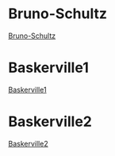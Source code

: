 
# Bruno-Schultz

[Bruno-Schultz](https://emckay03.github.io/My-Filing-Cabinet/schultz/bruno-schultz.html) 

# Baskerville1

[Baskerville1](https://emckay03.github.io/My-Filing-Cabinet/baskerville1.html)

# Baskerville2

[Baskerville2](https://emckay03.github.io/My-Filing-Cabinet/baskerville2.html)


